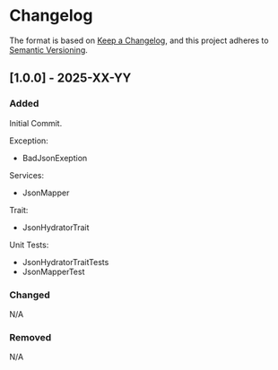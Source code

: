 # Changelog

The format is based on [Keep a Changelog](https://keepachangelog.com/en/1.1.0/),
and this project adheres to [Semantic Versioning](https://semver.org/spec/v2.0.0.html).

## [1.0.0] - 2025-XX-YY

### Added
Initial Commit.  

Exception: 
 * BadJsonExeption

Services:
 * JsonMapper

Trait:
 * JsonHydratorTrait

Unit Tests:
 * JsonHydratorTraitTests
 * JsonMapperTest

### Changed
N/A

### Removed
N/A